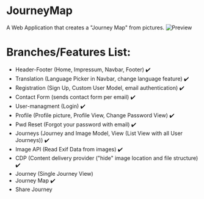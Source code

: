 
# JourneyMap
A Web Application that creates a "Journey Map" from pictures.
![Preview](../img/rsz_journey-map-2.png)

# Branches/Features List:
- Header-Footer (Home, Impressum, Navbar, Footer) :heavy_check_mark:
- Translation (Language Picker in Navbar, change language feature) :heavy_check_mark:
- Registration (Sign Up, Custom User Model, email authentication) :heavy_check_mark:
- Contact Form (sends contact form per email) :heavy_check_mark:
- User-managment (Login) :heavy_check_mark:
- Profile (Profile picture, Profile View, Change Password View) :heavy_check_mark:
- Pwd Reset (Forgot your password with email) :heavy_check_mark:
- Journeys (Journey and Image Model, View (List View with all User Journeys)) :heavy_check_mark:
- Image API (Read Exif Data from images) :heavy_check_mark:
- CDP (Content delivery provider ("hide" image location and file structure) :heavy_check_mark:
- Journey (Single Journey View)
- Journey Map :heavy_check_mark:
- Share Journey
